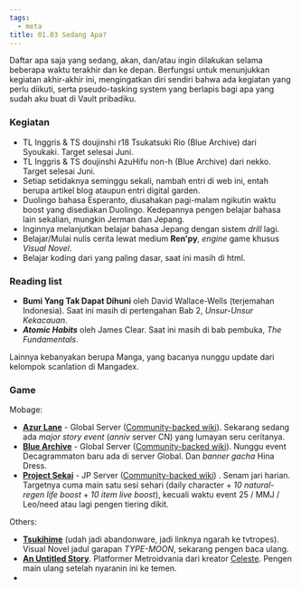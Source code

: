 ```yaml
---
tags:
  - meta
title: 01.03 Sedang Apa?
---
```

Daftar apa saja yang sedang, akan, dan/atau ingin dilakukan selama beberapa waktu terakhir dan ke depan. Berfungsi untuk menunjukkan kegiatan akhir-akhir ini, mengingatkan diri sendiri bahwa ada kegiatan yang perlu diikuti, serta pseudo-tasking system yang berlapis bagi apa yang sudah aku buat di Vault pribadiku.

### Kegiatan

- TL Inggris & TS doujinshi r18 Tsukatsuki Rio (Blue Archive) dari Syoukaki. Target selesai Juni.
- TL Inggris & TS doujinshi AzuHifu non-h (Blue Archive) dari nekko. Target selesai Juni.
- Setiap setidaknya seminggu sekali, nambah entri di web ini, entah berupa artikel blog ataupun entri digital garden.
- Duolingo bahasa Esperanto, diusahakan pagi-malam ngikutin waktu boost yang disediakan Duolingo. Kedepannya pengen belajar bahasa lain sekalian, mungkin Jerman dan Jepang.
- Inginnya melanjutkan belajar bahasa Jepang dengan sistem *drill* lagi.
- Belajar/Mulai nulis cerita lewat medium **Ren'py**, *engine* game khusus *Visual Novel*.
- Belajar koding dari yang paling dasar, saat ini masih di html.

### Reading list

- **Bumi Yang Tak Dapat Dihuni** oleh David Wallace-Wells (terjemahan Indonesia). Saat ini masih di pertengahan Bab 2, *Unsur-Unsur Kekacauan*.
- ***Atomic Habits*** oleh James Clear. Saat ini masih di bab pembuka, *The Fundamentals*.

Lainnya kebanyakan berupa Manga, yang bacanya nunggu update dari kelompok scanlation di Mangadex.

### Game

Mobage:
- [**Azur Lane**](https://azurlane.yo-star.com/) - Global Server ([Community-backed wiki](https://azurlane.koumakan.jp/wiki/Azur_Lane_Wiki)). Sekarang sedang ada *major story event* (*anniv* server CN) yang lumayan seru ceritanya.
- [**Blue Archive**](https://bluearchive.jp/) - Global Server ([Community-backed wiki](https://bluearchive.wiki/wiki/Main_Page)). Nunggu event Decagrammaton baru ada di server Global. Dan *banner gacha* Hina Dress.
- [**Project Sekai**](https://pjsekai.sega.jp/) - JP Server ([Community-backed wiki](https://www.sekaipedia.org/wiki/Main_Page)) . Senam jari harian. Targetnya cuma main satu sesi sehari (daily character + *10 natural-regen life boost* + *10 item live boost*), kecuali waktu event 25 / MMJ / Leo/need atau lagi pengen tiering dikit.

Others:
- [**Tsukihime**](https://tvtropes.org/pmwiki/pmwiki.php/VisualNovel/Tsukihime) (udah jadi abandonware, jadi linknya ngarah ke tvtropes). Visual Novel jadul garapan *TYPE-MOON*, sekarang pengen baca ulang.
- [**An Untitled Story**](https://www.mattmakesgames.com/). Platformer Metroidvania dari kreator [Celeste](https://store.steampowered.com/app/504230/celeste/). Pengen main ulang setelah nyaranin ini ke temen.
- 